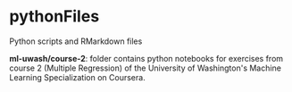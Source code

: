 # pythonFiles
Python scripts and RMarkdown files

**ml-uwash/course-2**: folder contains python notebooks for exercises from course 2 (Multiple Regression) of the 
University of Washington's Machine Learning Specialization on Coursera.
